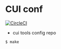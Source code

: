 # CUI conf

[![CircleCI](https://circleci.com/gh/honeytrap15/dotfiles.svg?style=svg)](https://circleci.com/gh/honeytrap15/dotfiles)

* cui tools config repo

```zsh
$ make
```

